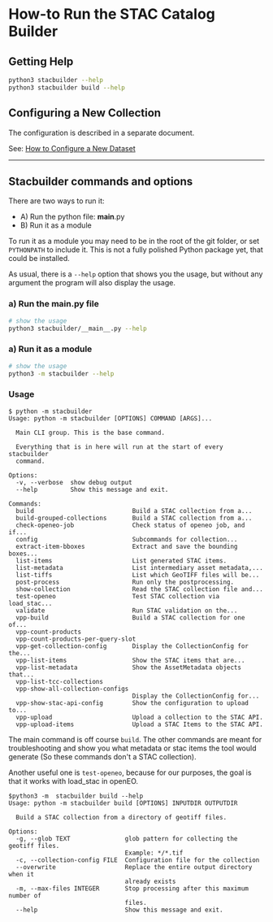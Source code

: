 # How-to Run the STAC Catalog Builder

## Getting Help

```bash
python3 stacbuilder --help
python3 stacbuilder build --help
```

## Configuring a New Collection

The configuration is described in a separate document.

See: [How to Configure a New Dataset](how-to-configure-new-dataset.md)

---

## Stacbuilder commands and options

There are two ways to run it:

- A) Run the python file: __main__.py
- B) Run it as a module

To run it as a module you may need to be in the root of the git folder, or set `PYTHONPATH` to include it.
This is not a fully polished Python package yet, that could be installed.

As usual, there is a `--help` option that shows you the usage, but without any argument the program will also display the usage.

### a) Run the __main__.py file

```bash
# show the usage
python3 stacbuilder/__main__.py --help
```

### a) Run it as a module

```bash
# show the usage
python3 -m stacbuilder --help
```

### Usage

```
$ python -m stacbuilder
Usage: python -m stacbuilder [OPTIONS] COMMAND [ARGS]...

  Main CLI group. This is the base command.

  Everything that is in here will run at the start of every stacbuilder
  command.

Options:
  -v, --verbose  show debug output
  --help         Show this message and exit.

Commands:
  build                           Build a STAC collection from a...
  build-grouped-collections       Build a STAC collection from a...
  check-openeo-job                Check status of openeo job, and if...
  config                          Subcommands for collection...
  extract-item-bboxes             Extract and save the bounding boxes...
  list-items                      List generated STAC items.
  list-metadata                   List intermediary asset metadata,...
  list-tiffs                      List which GeoTIFF files will be...
  post-process                    Run only the postprocessing.
  show-collection                 Read the STAC collection file and...
  test-openeo                     Test STAC collection via load_stac...
  validate                        Run STAC validation on the...
  vpp-build                       Build a STAC collection for one of...
  vpp-count-products
  vpp-count-products-per-query-slot
  vpp-get-collection-config       Display the CollectionConfig for the...
  vpp-list-items                  Show the STAC items that are...
  vpp-list-metadata               Show the AssetMetadata objects that...
  vpp-list-tcc-collections
  vpp-show-all-collection-configs
                                  Display the CollectionConfig for...
  vpp-show-stac-api-config        Show the configuration to upload to...
  vpp-upload                      Upload a collection to the STAC API.
  vpp-upload-items                Upload a STAC Items to the STAC API.
```

The main command is off course `build`.
The other commands are meant for troubleshooting and show you what metadata or stac items the tool would generate (So these commands don't a STAC collection).

Another useful one is `test-openeo`, because for our purposes, the goal is that it works with load_stac in openEO.

```shell
$python3 -m  stacbuilder build --help
Usage: python -m stacbuilder build [OPTIONS] INPUTDIR OUTPUTDIR

  Build a STAC collection from a directory of geotiff files.

Options:
  -g, --glob TEXT               glob pattern for collecting the geotiff files.
                                Example: */*.tif
  -c, --collection-config FILE  Configuration file for the collection
  --overwrite                   Replace the entire output directory when it
                                already exists
  -m, --max-files INTEGER       Stop processing after this maximum number of
                                files.
  --help                        Show this message and exit.
```
